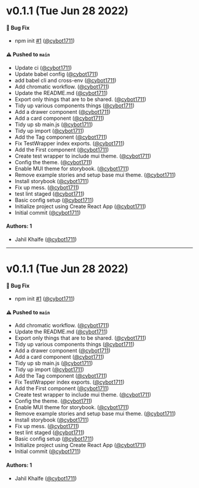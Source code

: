 # v0.1.1 (Tue Jun 28 2022)

#### 🐛 Bug Fix

- npm init [#1](https://github.com/cybot1711/kleen-ui/pull/1) ([@cybot1711](https://github.com/cybot1711))

#### ⚠️ Pushed to `main`

- Update ci ([@cybot1711](https://github.com/cybot1711))
- Update babel config ([@cybot1711](https://github.com/cybot1711))
- add babel cli and cross-env ([@cybot1711](https://github.com/cybot1711))
- Add chromatic workflow. ([@cybot1711](https://github.com/cybot1711))
- Update the README.md ([@cybot1711](https://github.com/cybot1711))
- Export only things that are to be shared. ([@cybot1711](https://github.com/cybot1711))
- Tidy up various components things ([@cybot1711](https://github.com/cybot1711))
- Add a drawer component ([@cybot1711](https://github.com/cybot1711))
- Add a card component ([@cybot1711](https://github.com/cybot1711))
- Tidy up sb main.js ([@cybot1711](https://github.com/cybot1711))
- Tidy up import ([@cybot1711](https://github.com/cybot1711))
- Add the Tag component ([@cybot1711](https://github.com/cybot1711))
- Fix TestWrapper index exports. ([@cybot1711](https://github.com/cybot1711))
- Add the First component ([@cybot1711](https://github.com/cybot1711))
- Create test wrapper to include mui theme. ([@cybot1711](https://github.com/cybot1711))
- Config the theme. ([@cybot1711](https://github.com/cybot1711))
- Enable MUI theme for storybook. ([@cybot1711](https://github.com/cybot1711))
- Remove example stories and setup base mui theme. ([@cybot1711](https://github.com/cybot1711))
- Install storybook ([@cybot1711](https://github.com/cybot1711))
- Fix up mess. ([@cybot1711](https://github.com/cybot1711))
- test lint staged ([@cybot1711](https://github.com/cybot1711))
- Basic config setup ([@cybot1711](https://github.com/cybot1711))
- Initialize project using Create React App ([@cybot1711](https://github.com/cybot1711))
- Initial commit ([@cybot1711](https://github.com/cybot1711))

#### Authors: 1

- Jahil Khalfe ([@cybot1711](https://github.com/cybot1711))

---

# v0.1.1 (Tue Jun 28 2022)

#### 🐛 Bug Fix

- npm init [#1](https://github.com/cybot1711/kleen-ui/pull/1) ([@cybot1711](https://github.com/cybot1711))

#### ⚠️ Pushed to `main`

- Add chromatic workflow. ([@cybot1711](https://github.com/cybot1711))
- Update the README.md ([@cybot1711](https://github.com/cybot1711))
- Export only things that are to be shared. ([@cybot1711](https://github.com/cybot1711))
- Tidy up various components things ([@cybot1711](https://github.com/cybot1711))
- Add a drawer component ([@cybot1711](https://github.com/cybot1711))
- Add a card component ([@cybot1711](https://github.com/cybot1711))
- Tidy up sb main.js ([@cybot1711](https://github.com/cybot1711))
- Tidy up import ([@cybot1711](https://github.com/cybot1711))
- Add the Tag component ([@cybot1711](https://github.com/cybot1711))
- Fix TestWrapper index exports. ([@cybot1711](https://github.com/cybot1711))
- Add the First component ([@cybot1711](https://github.com/cybot1711))
- Create test wrapper to include mui theme. ([@cybot1711](https://github.com/cybot1711))
- Config the theme. ([@cybot1711](https://github.com/cybot1711))
- Enable MUI theme for storybook. ([@cybot1711](https://github.com/cybot1711))
- Remove example stories and setup base mui theme. ([@cybot1711](https://github.com/cybot1711))
- Install storybook ([@cybot1711](https://github.com/cybot1711))
- Fix up mess. ([@cybot1711](https://github.com/cybot1711))
- test lint staged ([@cybot1711](https://github.com/cybot1711))
- Basic config setup ([@cybot1711](https://github.com/cybot1711))
- Initialize project using Create React App ([@cybot1711](https://github.com/cybot1711))
- Initial commit ([@cybot1711](https://github.com/cybot1711))

#### Authors: 1

- Jahil Khalfe ([@cybot1711](https://github.com/cybot1711))
